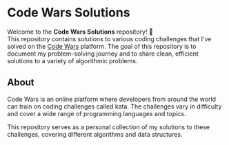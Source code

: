# Code Wars Solutions

Welcome to the **Code Wars Solutions** repository! 🎯  
This repository contains solutions to various coding challenges that I've solved on the [Code Wars](https://www.codewars.com/) platform. The goal of this repository is to document my problem-solving journey and to share clean, efficient solutions to a variety of algorithmic problems.

## About

Code Wars is an online platform where developers from around the world can train on coding challenges called kata. The challenges vary in difficulty and cover a wide range of programming languages and topics. 

This repository serves as a personal collection of my solutions to these challenges, covering different algorithms and data structures.
